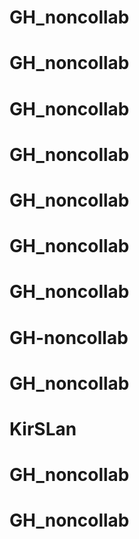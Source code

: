 # GH_noncollab
# GH_noncollab
# GH_noncollab
# GH_noncollab
# GH_noncollab
# GH_noncollab
# GH_noncollab
# GH-noncollab
# GH_noncollab
# KirSLan
# GH_noncollab
# GH_noncollab
